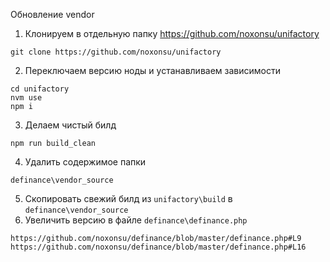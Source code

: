 Обновление vendor

1. Клонируем в отдельную папку https://github.com/noxonsu/unifactory
```
git clone https://github.com/noxonsu/unifactory
```
2. Переключаем версию ноды и устанавливаем зависимости 
```
cd unifactory
nvm use
npm i
```
3. Делаем чистый билд
```
npm run build_clean
```

4. Удалить содержимое папки
```
definance\vendor_source
```
5. Скопировать свежий билд из ```unifactory\build``` в ```definance\vendor_source```
6. Увеличить версию в файле ```definance\definance.php```

```https://github.com/noxonsu/definance/blob/master/definance.php#L9```
```https://github.com/noxonsu/definance/blob/master/definance.php#L16```
